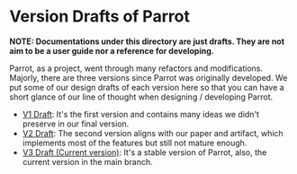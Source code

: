 # Version Drafts of Parrot

**NOTE: Documentations under this directory are just drafts. They are not aim to be a user guide nor a reference for developing.**

Parrot, as a project, went through many refactors and modifications. Majorly, there are three versions since Parrot was originally developed. We put some of our design drafts of each version here so that you can have a short glance of our line of thought when designing / developing Parrot.

- [V1 Draft](v1.md): It's the first version and contains many ideas we didn't preserve in our final version.
- [V2 Draft](v2.md): The second version aligns with our paper and artifact, which implements most of the features but still not mature enough.
- [V3 Draft (Current version)](v3.md): It's a stable version of Parrot, also, the current version in the main branch.